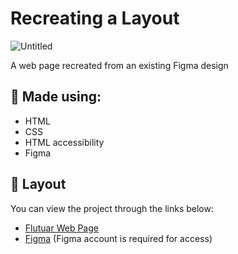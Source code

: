 
# Recreating a Layout
![Untitled](https://github.com/rodirog/pagina-web/assets/101756238/f84216ec-5f1a-4fe4-b098-05b7f64a3b65)

A web page recreated from an existing Figma design



## 🧪 Made using:

- HTML
- CSS
- HTML accessibility
- Figma


## 🔖 Layout

You can view the project through the links below: 
 - [Flutuar Web Page](https://rodirog.github.io/pagina-web/)
 - [Figma](https://www.figma.com/file/LhYJvmNu8q4QqG39qjDnvW/Projeto01-Extra-(Copy)?type=design&node-id=0-1&mode=design&t=TXEzkVDf2SKyySDJ-0) (Figma account is required for access)


